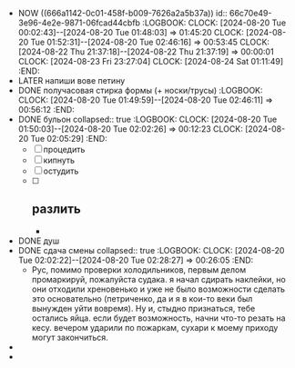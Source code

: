 - NOW ((666a1142-0c01-458f-b009-7626a2a5b37a))
  id:: 66c70e49-3e96-4e2e-9871-06fcad44cbfb
  :LOGBOOK:
  CLOCK: [2024-08-20 Tue 00:02:43]--[2024-08-20 Tue 01:48:03] =>  01:45:20
  CLOCK: [2024-08-20 Tue 01:52:31]--[2024-08-20 Tue 02:46:16] =>  00:53:45
  CLOCK: [2024-08-22 Thu 21:37:18]--[2024-08-22 Thu 21:37:19] =>  00:00:01
  CLOCK: [2024-08-23 Fri 23:27:04]
  CLOCK: [2024-08-24 Sat 01:11:49]
  :END:
- LATER напиши вове петину
- DONE получасовая стирка формы (+ носки/трусы)
  :LOGBOOK:
  CLOCK: [2024-08-20 Tue 01:49:59]--[2024-08-20 Tue 02:46:11] =>  00:56:12
  :END:
- DONE бульон
  collapsed:: true
  :LOGBOOK:
  CLOCK: [2024-08-20 Tue 01:50:03]--[2024-08-20 Tue 02:02:26] =>  00:12:23
  CLOCK: [2024-08-20 Tue 02:05:29]
  :END:
  * [ ] процедить
  * [ ] кипнуть
  * [ ] остудить 
  * [ ] разлить
	-
	-
- DONE душ
- DONE сдача смены
  collapsed:: true
  :LOGBOOK:
  CLOCK: [2024-08-20 Tue 02:02:22]--[2024-08-20 Tue 02:28:27] =>  00:26:05
  :END:
	- Рус, помимо проверки холодильников, первым делом промаркируй, пожалуйста судака. я начал сдирать наклейки, но они отходили хреновенько и уже не было возможности сделать это основательно (петриченко, да и я в кои-то веки был вынужден уйти вовремя). Ну и, стыдно признаться, тебе остались яйца. если будет возможность, начни что-то резать на кесу. вечером ударили по пожаркам, сухари к моему приходу могут закончиться.
-
-